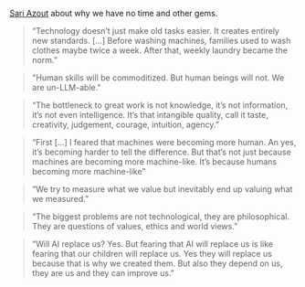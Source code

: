 [Sari Azout](https://www.youtube.com/watch?v=uLjibfx49uA) about why we have no time and other gems.

> “Technology doesn’t just make old tasks easier. It creates entirely new standards. [...] Before washing machines, families used to wash clothes maybe twice a week. After that, weekly laundry became the norm.”

> "Human skills will be commoditized. But human beings will not. We are un-LLM-able."

> “The bottleneck to great work is not knowledge, it’s not information, it’s not even intelligence. It’s that intangible quality, call it taste, creativity, judgement, courage, intuition, agency.”

> “First […] I feared that machines were becoming more human. An yes, it’s becoming harder to tell the difference. But that’s not just because machines are becoming more machine-like. It’s because humans becoming more machine-like”

> “We try to measure what we value but inevitably end up valuing what we measured.”

> “The biggest problems are not technological, they are philosophical. They are questions of values, ethics and world views.”

> “Will AI replace us? Yes. But fearing that AI will replace us is like fearing that our children will replace us. Yes they will replace us because that is why we created them. But also they depend on us, they are us and they can improve us."